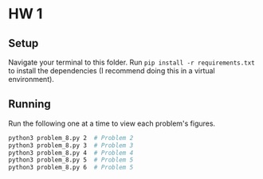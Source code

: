 # HW 1

## Setup
Navigate your terminal to this folder. Run `pip install -r requirements.txt` to install the dependencies (I recommend doing this in a virtual environment).

## Running
Run the following one at a time to view each problem's figures.

```bash
python3 problem_8.py 2  # Problem 2
python3 problem_8.py 3  # Problem 3
python3 problem_8.py 4  # Problem 4
python3 problem_8.py 5  # Problem 5
python3 problem_8.py 6  # Problem 5
```